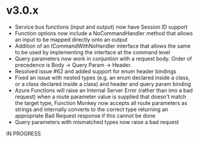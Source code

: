 # v3.0.x

* Service bus functions (input and output) now have Session ID support
* Function options now include a NoCommandHandler method that allows an input to be mapped directly onto an output
* Addition of an ICommandWithNoHandler interface that allows the same to be used by implementing the interface at the command level
* Query parameters now work in conjuntion with a request body. Order of precedence is Body -> Query Param -> Header.
* Resolved issue #62 and added support for enum header bindings
* Fixed an issue with nested types (e.g. an enum declared inside a class, or a class declared inside a class) and header and query param binding
* Azure Functions will raise an Internal Server Error (rather than imo a bad request) when a route parameter value is supplied that doesn't match the target type, Function Monkey now accepts all route parameters as strings and internally converts to the correct type returning an appropriate Bad Request response if this cannot be done
* Query parameters with mismatched types now raise a bad request

IN PROGRESS

